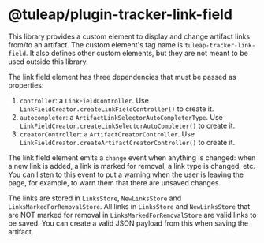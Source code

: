 # @tuleap/plugin-tracker-link-field

This library provides a custom element to display and change artifact links from/to an artifact. The custom element's tag name is `tuleap-tracker-link-field`. It also defines other custom elements, but they are not meant to be used outside this library.

The link field element has three dependencies that must be passed as properties:
1. `controller`: a `LinkFieldController`. Use `LinkFieldCreator.createLinkFieldController()` to create it.
2. `autocompleter`: a `ArtifactLinkSelectorAutoCompleterType`. Use `LinkFieldCreator.createLinkSelectorAutoCompleter()` to create it.
3. `creatorController`: a `ArtifactCreatorController`. Use `LinkFieldCreator.createArtifactCreatorController()` to create it.

The link field element emits a `change` event when anything is changed: when a new link is added, a link is marked for removal, a link type is changed, etc. You can listen to this event to put a warning when the user is leaving the page, for example, to warn them that there are unsaved changes.

The links are stored in `LinksStore`, `NewLinksStore` and `LinksMarkedForRemovalStore`. All links in `LinksStore` and `NewLinksStore` that are NOT marked for removal in `LinksMarkedForRemovalStore` are valid links to be saved. You can create a valid JSON payload from this when saving the artifact.
